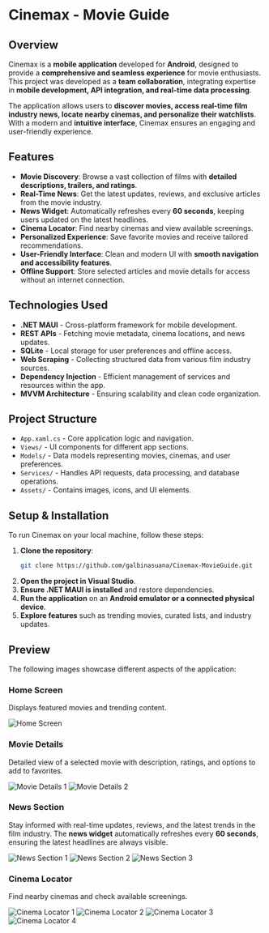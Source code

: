# Cinemax - Movie Guide

## Overview

Cinemax is a **mobile application** developed for **Android**, designed to provide a **comprehensive and seamless experience** for movie enthusiasts. This project was developed as a **team collaboration**, integrating expertise in **mobile development, API integration, and real-time data processing**.

The application allows users to **discover movies, access real-time film industry news, locate nearby cinemas, and personalize their watchlists**. With a modern and **intuitive interface**, Cinemax ensures an engaging and user-friendly experience.

## Features

- **Movie Discovery**: Browse a vast collection of films with **detailed descriptions, trailers, and ratings**.
- **Real-Time News**: Get the latest updates, reviews, and exclusive articles from the movie industry.
- **News Widget**: Automatically refreshes every **60 seconds**, keeping users updated on the latest headlines.
- **Cinema Locator**: Find nearby cinemas and view available screenings.
- **Personalized Experience**: Save favorite movies and receive tailored recommendations.
- **User-Friendly Interface**: Clean and modern UI with **smooth navigation and accessibility features**.
- **Offline Support**: Store selected articles and movie details for access without an internet connection.

## Technologies Used

- **.NET MAUI** - Cross-platform framework for mobile development.
- **REST APIs** - Fetching movie metadata, cinema locations, and news updates.
- **SQLite** - Local storage for user preferences and offline access.
- **Web Scraping** - Collecting structured data from various film industry sources.
- **Dependency Injection** - Efficient management of services and resources within the app.
- **MVVM Architecture** - Ensuring scalability and clean code organization.

## Project Structure

- `App.xaml.cs` - Core application logic and navigation.
- `Views/` - UI components for different app sections.
- `Models/` - Data models representing movies, cinemas, and user preferences.
- `Services/` - Handles API requests, data processing, and database operations.
- `Assets/` - Contains images, icons, and UI elements.

## Setup & Installation

To run Cinemax on your local machine, follow these steps:

1. **Clone the repository**:
   ```bash
   git clone https://github.com/galbinasuana/Cinemax-MovieGuide.git
   ```
2. **Open the project in Visual Studio**.
3. **Ensure .NET MAUI is installed** and restore dependencies.
4. **Run the application** on an **Android emulator or a connected physical device**.
5. **Explore features** such as trending movies, curated lists, and industry updates.

## Preview

The following images showcase different aspects of the application:

### Home Screen

Displays featured movies and trending content.

![Home Screen](images/home_screen.png)

### Movie Details

Detailed view of a selected movie with description, ratings, and options to add to favorites.

![Movie Details 1](images/movie_details_1.png)
![Movie Details 2](images/movie_details_2.png)

### News Section

Stay informed with real-time updates, reviews, and the latest trends in the film industry.
The **news widget** automatically refreshes every **60 seconds**, ensuring the latest headlines are always visible.

![News Section 1](images/news_1.png)
![News Section 2](images/news_2.png)
![News Section 3](images/news_3.png)

### Cinema Locator

Find nearby cinemas and check available screenings.

![Cinema Locator 1](images/cinema_locator_1.png)
![Cinema Locator 2](images/cinema_locator_2.png)
![Cinema Locator 3](images/cinema_locator_3.png)
![Cinema Locator 4](images/cinema_locator_4.png)
